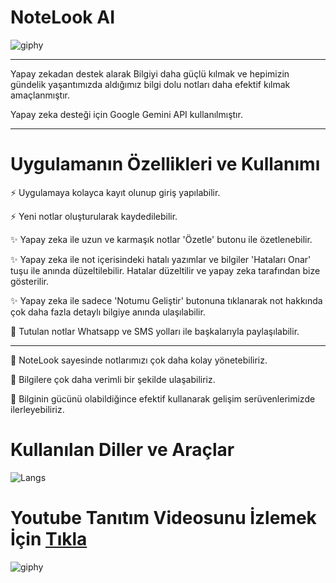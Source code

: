 
# NoteLook AI

![giphy](https://media.giphy.com/media/v1.Y2lkPTc5MGI3NjExc3kxcWN0cjM0Y2E1dzM2YTQ2M2pyZ2hmM2NhYm1kNGRybjhxMG9pMCZlcD12MV9naWZzX3NlYXJjaCZjdD1n/4rMp6ZvRLEg1GdcRnp/giphy.gif)

<hr>

Yapay zekadan destek alarak Bilgiyi daha güçlü kılmak ve hepimizin gündelik yaşantımızda aldığımız bilgi dolu notları daha efektif kılmak amaçlanmıştır.

Yapay zeka desteği için Google Gemini API kullanılmıştır.

<hr>

# Uygulamanın Özellikleri ve Kullanımı
⚡ Uygulamaya kolayca kayıt olunup giriş yapılabilir.

⚡ Yeni notlar oluşturularak kaydedilebilir.

✨ Yapay zeka ile uzun ve karmaşık notlar 'Özetle' butonu ile özetlenebilir.

✨ Yapay zeka ile not içerisindeki hatalı yazımlar ve bilgiler 'Hataları Onar' tuşu ile anında düzeltilebilir. Hatalar düzeltilir ve yapay zeka tarafından bize gösterilir.

✨ Yapay zeka ile sadece 'Notumu Geliştir' butonuna tıklanarak not hakkında çok daha fazla detaylı bilgiye anında ulaşılabilir.

💫 Tutulan notlar Whatsapp ve SMS yolları ile başkalarıyla paylaşılabilir. 


<hr>


👀 NoteLook sayesinde notlarımızı çok daha kolay yönetebiliriz. 

👀 Bilgilere çok daha verimli bir şekilde ulaşabiliriz. 

👀 Bilginin gücünü olabildiğince efektif kullanarak gelişim serüvenlerimizde ilerleyebiliriz.


# Kullanılan Diller ve Araçlar
![Langs](https://skillicons.dev/icons?i=flutter,dart,firebase,vscode,git,github,figma,pr,") 

# Youtube Tanıtım Videosunu İzlemek İçin <a href="https://youtu.be/B8NZFk5Abhg"> Tıkla </a> 

![giphy](https://media.giphy.com/media/efCemwT8zagJ3JZTxX/giphy.gif?cid=790b7611ef0s7uazh3q7u2paaugi0jxcvw78acqtlfukdjg2&ep=v1_stickers_search&rid=giphy.gif&ct=s)

<!--
![1](https://github.com/ozcanbayram/NoteLook-AI/assets/117665864/f1913bb6-51cd-4dab-9d93-43cecd166424) 
![2](https://github.com/ozcanbayram/NoteLook-AI/assets/117665864/f563ada4-f768-4fac-bbbc-11a94f51bbf8)
![3](https://github.com/ozcanbayram/NoteLook-AI/assets/117665864/88f39fbb-5348-4235-84c2-602184afc40c)
![4](https://github.com/ozcanbayram/NoteLook-AI/assets/117665864/fe8c7155-7966-4d3e-a8a4-a3d33ad1050d)
![5](https://github.com/ozcanbayram/NoteLook-AI/assets/117665864/b3ee0fa3-d307-49f6-b086-befa29057a15)
![6](https://github.com/ozcanbayram/NoteLook-AI/assets/117665864/9c634fb4-a80b-4194-9a6a-91869a74950c)
-->

<!-- 
## Getting Started

This project is a starting point for a Flutter application.

A few resources to get you started if this is your first Flutter project:

- [Lab: Write your first Flutter app](https://docs.flutter.dev/get-started/codelab)
- [Cookbook: Useful Flutter samples](https://docs.flutter.dev/cookbook)

For help getting started with Flutter development, view the
[online documentation](https://docs.flutter.dev/), which offers tutorials,
samples, guidance on mobile development, and a full API reference.

-->
